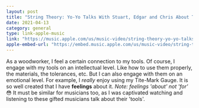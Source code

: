 ```yaml
---
layout: post
title: "String Theory: Yo-Yo Talks With Stuart, Edgar and Chris About Their Instruments"
date: 2021-04-13
category: general
type: link-apple-music
link: "https://music.apple.com/us/music-video/string-theory-yo-yo-talks-stuart-edgar-chris-about/570059767"
apple-embed-url: "https://embed.music.apple.com/us/music-video/string-theory-yo-yo-talks-stuart-edgar-chris-about/570059767"
---
```

As a woodworker, I feel a certain connection to my tools. Of course, I engage with my tools on an intellectual level. Like how to use them properly, the materials, the tolerances, etc. But I can also engage with them on an emotional level. For example, I _really_ enjoy using my Tite-Mark Gauge. It is so well created that I have **feelings** about it. _Note: feelings 'about' not 'for'_ 😳
It must be similar for musicians too, as I was captivated watching and listening to these gifted musicians talk about their 'tools'.
